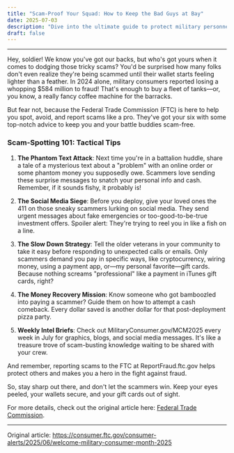 ```yaml
---
title: "Scam-Proof Your Squad: How to Keep the Bad Guys at Bay"
date: 2025-07-03
description: "Dive into the ultimate guide to protect military personnel and their families from sneaky scams, all served with a side of humor."
draft: false
---
```


---

Hey, soldier! We know you've got our backs, but who's got yours when it comes to dodging those tricky scams? You'd be surprised how many folks don't even realize they're being scammed until their wallet starts feeling lighter than a feather. In 2024 alone, military consumers reported losing a whopping $584 million to fraud! That's enough to buy a fleet of tanks—or, you know, a really fancy coffee machine for the barracks.

But fear not, because the Federal Trade Commission (FTC) is here to help you spot, avoid, and report scams like a pro. They've got your six with some top-notch advice to keep you and your battle buddies scam-free.

### Scam-Spotting 101: Tactical Tips

1. **The Phantom Text Attack**: Next time you're in a battalion huddle, share a tale of a mysterious text about a "problem" with an online order or some phantom money you supposedly owe. Scammers love sending these surprise messages to snatch your personal info and cash. Remember, if it sounds fishy, it probably is!

2. **The Social Media Siege**: Before you deploy, give your loved ones the 411 on those sneaky scammers lurking on social media. They send urgent messages about fake emergencies or too-good-to-be-true investment offers. Spoiler alert: They're trying to reel you in like a fish on a line.

3. **The Slow Down Strategy**: Tell the older veterans in your community to take it easy before responding to unexpected calls or emails. Only scammers demand you pay in specific ways, like cryptocurrency, wiring money, using a payment app, or—my personal favorite—gift cards. Because nothing screams "professional" like a payment in iTunes gift cards, right?

4. **The Money Recovery Mission**: Know someone who got bamboozled into paying a scammer? Guide them on how to attempt a cash comeback. Every dollar saved is another dollar for that post-deployment pizza party.

5. **Weekly Intel Briefs**: Check out MilitaryConsumer.gov/MCM2025 every week in July for graphics, blogs, and social media messages. It's like a treasure trove of scam-busting knowledge waiting to be shared with your crew.

And remember, reporting scams to the FTC at ReportFraud.ftc.gov helps protect others and makes you a hero in the fight against fraud.

So, stay sharp out there, and don't let the scammers win. Keep your eyes peeled, your wallets secure, and your gift cards out of sight.

For more details, check out the original article here: [Federal Trade Commission](https://www.ftc.gov).

---
Original article: https://consumer.ftc.gov/consumer-alerts/2025/06/welcome-military-consumer-month-2025